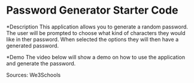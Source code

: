 # Password Generator Starter Code


*Description
This application allows you to generate a random password.
The user will be prompted to choose what kind of characters they would like in ther password.
When selected the options they will then have a generated password.

*Demo 
The video below will show a demo on how to use the application and generate the password. 



Sources:
We3Schools


